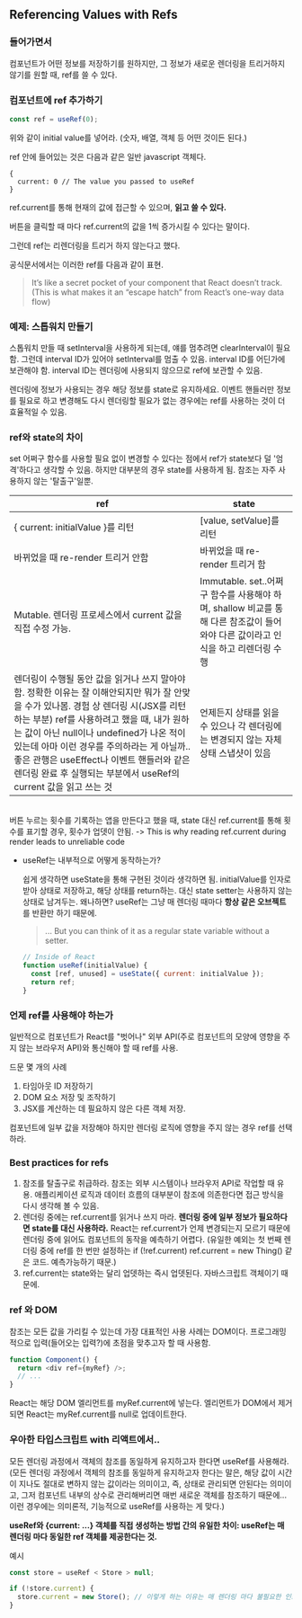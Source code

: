 ## Referencing Values with Refs

### 들어가면서

컴포넌트가 어떤 정보를 저장하기를 원하지만, 그 정보가 새로운 렌더링을 트리거하지 않기를 원할 때, ref를 쓸 수 있다.

### 컴포넌트에 ref 추가하기

```javascript
const ref = useRef(0);
```

위와 같이 initial value를 넣어라. (숫자, 배열, 객체 등 어떤 것이든 된다.)

ref 안에 들어있는 것은 다음과 같은 일반 javascript 객체다.

```
{
  current: 0 // The value you passed to useRef
}
```

ref.current를 통해 현재의 값에 접근할 수 있으며, **읽고 쓸 수 있다.**

버튼을 클릭할 때 마다 ref.current의 값을 1씩 증가시킬 수 있다는 말이다.

그런데 ref는 리렌더링을 트리거 하지 않는다고 했다.

공식문서에서는 이러한 ref를 다음과 같이 표현.

> It’s like a secret pocket of your component that React doesn’t track. (This is what makes it an “escape hatch” from React’s one-way data flow)

### 예제: 스톱워치 만들기

스톱워치 만들 때 setInterval을 사용하게 되는데, 얘를 멈추려면 clearInterval이 필요함. 그런데 interval ID가 있어야 setInterval를 멈출 수 있음. interval ID를 어딘가에 보관해야 함. interval ID는 렌더링에 사용되지 않으므로 ref에 보관할 수 있음.

렌더링에 정보가 사용되는 경우 해당 정보를 state로 유지하세요. 이벤트 핸들러만 정보를 필요로 하고 변경해도 다시 렌더링할 필요가 없는 경우에는 ref를 사용하는 것이 더 효율적일 수 있음.

### ref와 state의 차이

set 어쩌구 함수를 사용할 필요 없이 변경할 수 있다는 점에서 ref가 state보다 덜 '엄격'하다고 생각할 수 있음. 하지만 대부분의 경우 state를 사용하게 됨. 참조는 자주 사용하지 않는 '탈출구'일뿐.

| ref                                                                                                                                                                                                                                                                                                                                                                                             | state                                                                                                                           |
| ----------------------------------------------------------------------------------------------------------------------------------------------------------------------------------------------------------------------------------------------------------------------------------------------------------------------------------------------------------------------------------------------- | ------------------------------------------------------------------------------------------------------------------------------- |
| { current: initialValue }를 리턴                                                                                                                                                                                                                                                                                                                                                                | [value, setValue]를 리턴                                                                                                        |
| 바뀌었을 때 re-render 트리거 안함                                                                                                                                                                                                                                                                                                                                                               | 바뀌었을 때 re-render 트리거 함                                                                                                 |
| Mutable. 렌더링 프로세스에서 current 값을 직접 수정 가능.                                                                                                                                                                                                                                                                                                                                       | Immutable. set..어쩌구 함수를 사용해야 하며, shallow 비교를 통해 다른 참조값이 들어와야 다른 값이라고 인식을 하고 리렌더링 수행 |
| 렌더링이 수행될 동안 값을 읽거나 쓰지 말아야 함. 정확한 이유는 잘 이해안되지만 뭐가 잘 안맞을 수가 있나봄. 경험 상 렌더링 시(JSX를 리턴하는 부분) ref를 사용하려고 했을 때, 내가 원하는 값이 아닌 null이나 undefined가 나온 적이 있는데 아마 이런 경우를 주의하라는 게 아닐까..좋은 관행은 useEffect나 이벤트 핸들러와 같은 렌더링 완료 후 실행되는 부분에서 useRef의 current 값을 읽고 쓰는 것 | 언제든지 상태를 읽을 수 있으나 각 렌더링에는 변경되지 않는 자체 상태 스냅샷이 있음                                              |

<br/>
버튼 누르는 횟수를 기록하는 앱을 만든다고 했을 때, state 대신 ref.current를 통해 횟수를 표기할 경우, 횟수가 업뎃이 안됨. -> This is why reading ref.current during render leads to unreliable code

<br/>

- useRef는 내부적으로 어떻게 동작하는가?

  쉽게 생각하면 useState을 통해 구현된 것이라 생각하면 됨. initialValue를 인자로 받아 상태로 저장하고, 해당 상태를 return하는. 대신 state setter는 사용하지 않는 상태로 남겨두는. 왜나하면? useRef는 그냥 매 렌더링 때마다 **항상 같은 오브젝트**를 반환만 하기 때문에.

  > ... But you can think of it as a regular state variable without a setter.

  ```javascript
  // Inside of React
  function useRef(initialValue) {
    const [ref, unused] = useState({ current: initialValue });
    return ref;
  }
  ```

### 언제 ref를 사용해야 하는가

일반적으로 컴포넌트가 React를 "벗어나" 외부 API(주로 컴포넌트의 모양에 영향을 주지 않는 브라우저 API)와 통신해야 할 때 ref를 사용.

드문 몇 개의 사례

1. 타임아웃 ID 저장하기
2. DOM 요소 저장 및 조작하기
3. JSX를 계산하는 데 필요하지 않은 다른 객체 저장.

컴포넌트에 일부 값을 저장해야 하지만 렌더링 로직에 영향을 주지 않는 경우 ref를 선택하라.

### Best practices for refs

1. 참조를 탈출구로 취급하라. 참조는 외부 시스템이나 브라우저 API로 작업할 때 유용. 애플리케이션 로직과 데이터 흐름의 대부분이 참조에 의존한다면 접근 방식을 다시 생각해 볼 수 있음.
2. 렌더링 중에는 ref.current를 읽거나 쓰지 마라. **렌더링 중에 일부 정보가 필요하다면 state를 대신 사용하라.** React는 ref.current가 언제 변경되는지 모르기 때문에 렌더링 중에 읽어도 컴포넌트의 동작을 예측하기 어렵다. (유일한 예외는 첫 번째 렌더링 중에 ref를 한 번만 설정하는 if (!ref.current) ref.current = new Thing() 같은 코드. 예측가능하기 때문.)
3. ref.current는 state와는 달리 업뎃하는 즉시 업뎃된다. 자바스크립트 객체이기 때문에.

### ref 와 DOM

참조는 모든 값을 가리킬 수 있는데 가장 대표적인 사용 사례는 DOM이다. 프로그래밍 적으로 입력(들어오는 입력?)에 초점을 맞추고자 할 때 사용함.

```javascript
function Component() {
  return <div ref={myRef} />;
  // ...
}
```

React는 해당 DOM 엘리먼트를 myRef.current에 넣는다. 엘리먼트가 DOM에서 제거되면 React는 myRef.current를 null로 업데이트한다.

### 우아한 타입스크립트 with 리액트에서..

모든 렌더링 과정에서 객체의 참조를 동일하게 유지하고자 한다면 useRef를 사용해라. (모든 렌더링 과정에서 객체의 참조를 동일하게 유지하고자 한다는 말은, 해당 값이 시간이 지나도 절대로 변하지 않는 값이라는 의미이고, 즉, 상태로 관리되면 안된다는 의미이고, 그저 컴포넌트 내부의 상수로 관리해버리면 매번 새로운 객체를 참조하기 때문에...이런 경우에는 의미론적, 기능적으로 useRef를 사용하는 게 맞다.)

**useRef와 {current: ...} 객체를 직접 생성하는 방법 간의 유일한 차이: useRef는 매 렌더링 마다 동일한 ref 객체를 제공한다는 것.**

예시

```javascript
const store = useRef < Store > null;

if (!store.current) {
  store.current = new Store(); // 이렇게 하는 이유는 매 렌더링 마다 불필요한 인스탄스가 생성되지 않도록 하기 위하여.
}
```
